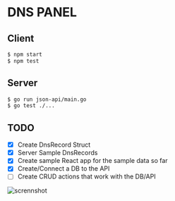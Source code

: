 # DNS PANEL

## Client

```bash
$ npm start
$ npm test
```

## Server

```bash
$ go run json-api/main.go
$ go test ./... 
```

## TODO

- [x] Create DnsRecord Struct
- [x] Server Sample DnsRecords
- [x] Create sample React app for the sample data so far
- [x] Create/Connect a DB to the API
- [ ] Create CRUD actions that work with the DB/API

![scrennshot](http://i.imgur.com/X65oHg3l.png)
